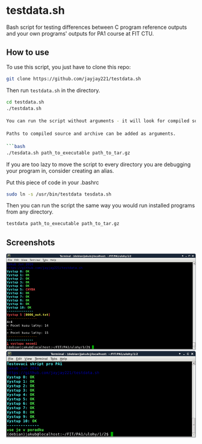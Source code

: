 # testdata.sh
Bash script for testing differences between C program reference outputs and your own programs' outputs for PA1 course at FIT CTU.


## How to use
To use this script, you just have to clone this repo:

```bash
git clone https://github.com/jayjay221/testdata.sh
```

Then run `testdata.sh` in the directory.

```bash
cd testdata.sh
./testdata.sh

You can run the script without arguments - it will look for compiled source "a.out" and archive with reference outputs "sample.tgz" in current directory.

Paths to compiled source and archive can be added as arguments.

```bash
./tesdata.sh path_to_executable path_to_tar.gz
```

If you are too lazy to move the script to every directory you are debugging your program in, consider creating an alias.

Put this piece of code in your .bashrc

```bash
sudo ln -s /usr/bin/testdata tesdata.sh
```

Then you can run the script the same way you would run installed programs from any directory.

```bash
testdata path_to_executable path_to_tar.gz
```

## Screenshots

![screenshot1](https://github.com/jayjay221/testdata.sh/blob/master/screenshot1.png?raw=true)
![screenshot2](https://github.com/jayjay221/testdata.sh/blob/master/screenshot2.png?raw=true)
